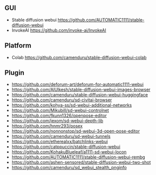 ## GUI

* Stable diffusion webui  https://github.com/AUTOMATIC1111/stable-diffusion-webui
* InvokeAI  https://github.com/invoke-ai/InvokeAI


## Platform

* Colab https://github.com/camenduru/stable-diffusion-webui-colab

## Plugin

* https://github.com/deforum-art/deforum-for-automatic1111-webui
* https://github.com/AlUlkesh/stable-diffusion-webui-images-browser
* https://github.com/camenduru/stable-diffusion-webui-huggingface
* https://github.com/camenduru/sd-civitai-browser
* https://github.com/kohya-ss/sd-webui-additional-networks
* https://github.com/Mikubill/sd-webui-controlnet
* https://github.com/fkunn1326/openpose-editor
* https://github.com/jexom/sd-webui-depth-lib
* https://github.com/hnmr293/posex
* https://github.com/nonnonstop/sd-webui-3d-open-pose-editor
* https://github.com/camenduru/sd-webui-tunnels
* https://github.com/etherealxx/batchlinks-webui
* https://github.com/catppuccin/stable-diffusion-webui
* https://github.com/KohakuBlueleaf/a1111-sd-webui-locon
* https://github.com/AUTOMATIC1111/stable-diffusion-webui-rembg
* https://github.com/ashen-sensored/stable-diffusion-webui-two-shot
* https://github.com/camenduru/sd_webui_stealth_pnginfo
